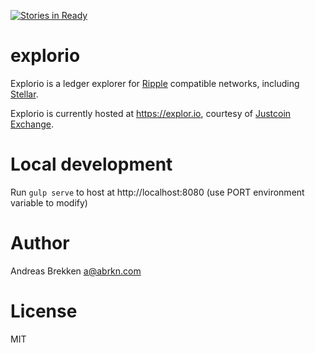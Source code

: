 [![Stories in Ready](https://badge.waffle.io/abrkn/explorio.png?label=ready&title=Ready)](https://waffle.io/abrkn/explorio)
# explorio

Explorio is a ledger explorer for [Ripple](https://ripple.com) compatible networks, including [Stellar](https://stellar.org).

Explorio is currently hosted at https://explor.io, courtesy of [Justcoin Exchange](https://justcoin.com).

# Local development

Run `gulp serve` to host at http://localhost:8080 (use PORT environment variable to modify)

# Author

Andreas Brekken <a@abrkn.com>

# License

MIT
